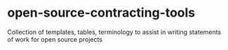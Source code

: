 # open-source-contracting-tools
Collection of templates, tables, terminology to assist in writing statements of work for open source projects
